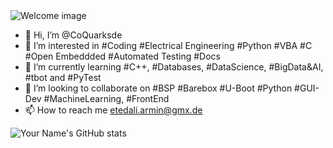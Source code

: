 
<img src="CoQuarksde.png" alt="Welcome image">


- 👋 Hi, I’m @CoQuarksde
- 👀 I’m interested in #Coding #Electrical Engineering #Python #VBA #C #Open Embeddded #Automated Testing #Docs
- 🌱 I’m currently learning #C++, #Databases, #DataScience, #BigData&AI, #tbot and #PyTest
- 💞️ I’m looking to collaborate on #BSP #Barebox #U-Boot #Python #GUI-Dev #MachineLearning, #FrontEnd
- 📫 How to reach me etedali.armin@gmx.de

![Your Name's GitHub stats](https://github-readme-stats.vercel.app/api?username=YourGitHubUsername&show_icons=true&theme=radical)

<!---
CoQuarksde/CoQuarksde is a ✨ special ✨ repository because its `README.md` (this file) appears on your GitHub profile.
You can click the Preview link to take a look at your changes.
--->

